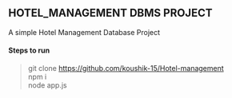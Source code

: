 ## HOTEL_MANAGEMENT DBMS PROJECT

A simple Hotel Management Database Project

#### Steps to run

> git clone https://github.com/koushik-15/Hotel-management <br />
> npm i <br />
> node app.js





